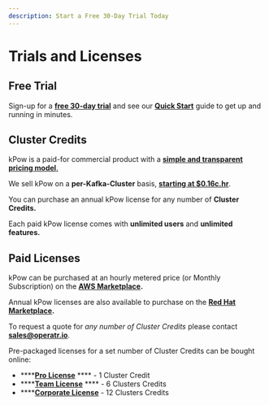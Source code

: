 ```yaml
---
description: Start a Free 30-Day Trial Today
---
```


# Trials and Licenses

## Free Trial

Sign-up for a [**free 30-day trial**](https://kpow.io/try) and see our [**Quick Start**](../installation/quick-start.md) guide to get up and running in minutes.

## Cluster Credits

kPow is a paid-for commercial product with a [**simple and transparent pricing model**.](https://kpow.io/pricing/)

We sell kPow on a **per-Kafka-Cluster** basis, [**starting at $0.16c.hr**](https://kpow.io/pricing/).

You can purchase an annual kPow license for any number of **Cluster Credits.**

Each paid kPow license comes with **unlimited users** and **unlimited features.**

## Paid Licenses

kPow can be purchased at an hourly metered price (or Monthly Subscription) on the [**AWS Marketplace**](../installation/aws-marketplace.md)**.**

Annual kPow licenses are also available to purchase on the [**Red Hat Marketplace**](../installation/openshift.md)**.**

To request a quote for _any number of Cluster Credits_ please contact [**sales@operatr.io**](mailto:sales@operatr.io).

Pre-packaged licenses for a set number of Cluster Credits can be bought online:

* ****[**Pro License**](https://kpow.io/pricing/pro/) **** - 1 Cluster Credit
* ****[**Team License**](https://kpow.io/pricing/team/) **** - 6 Clusters Credits
* ****[**Corporate License**](https://kpow.io/pricing/corporate/) - 12 Clusters Credits
